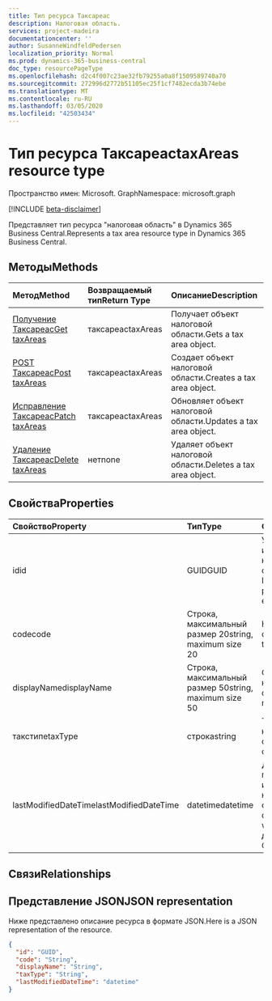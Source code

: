 ```yaml
---
title: Тип ресурса Таксареас
description: Налоговая область.
services: project-madeira
documentationcenter: ''
author: SusanneWindfeldPedersen
localization_priority: Normal
ms.prod: dynamics-365-business-central
doc_type: resourcePageType
ms.openlocfilehash: d2c4f007c23ae32fb79255a0a8f1509589740a70
ms.sourcegitcommit: 272996d2772b51105ec25f1cf7482ecda3b74ebe
ms.translationtype: MT
ms.contentlocale: ru-RU
ms.lasthandoff: 03/05/2020
ms.locfileid: "42503434"
---
```

# <a name="taxareas-resource-type"></a><span data-ttu-id="0c99b-103">Тип ресурса Таксареас</span><span class="sxs-lookup"><span data-stu-id="0c99b-103">taxAreas resource type</span></span>

<span data-ttu-id="0c99b-104">Пространство имен: Microsoft. Graph</span><span class="sxs-lookup"><span data-stu-id="0c99b-104">Namespace: microsoft.graph</span></span>

[!INCLUDE [beta-disclaimer](../../includes/beta-disclaimer.md)]

<span data-ttu-id="0c99b-105">Представляет тип ресурса "налоговая область" в Dynamics 365 Business Central.</span><span class="sxs-lookup"><span data-stu-id="0c99b-105">Represents a tax area resource type in Dynamics 365 Business Central.</span></span>

## <a name="methods"></a><span data-ttu-id="0c99b-106">Методы</span><span class="sxs-lookup"><span data-stu-id="0c99b-106">Methods</span></span>
| <span data-ttu-id="0c99b-107">Метод</span><span class="sxs-lookup"><span data-stu-id="0c99b-107">Method</span></span>       | <span data-ttu-id="0c99b-108">Возвращаемый тип</span><span class="sxs-lookup"><span data-stu-id="0c99b-108">Return Type</span></span>  |<span data-ttu-id="0c99b-109">Описание</span><span class="sxs-lookup"><span data-stu-id="0c99b-109">Description</span></span>|
|:---------------|:--------|:----------|
|[<span data-ttu-id="0c99b-110">Получение Таксареас</span><span class="sxs-lookup"><span data-stu-id="0c99b-110">Get taxAreas</span></span>](../api/dynamics-taxarea-get.md)|<span data-ttu-id="0c99b-111">таксареас</span><span class="sxs-lookup"><span data-stu-id="0c99b-111">taxAreas</span></span>|<span data-ttu-id="0c99b-112">Получает объект налоговой области.</span><span class="sxs-lookup"><span data-stu-id="0c99b-112">Gets a tax area object.</span></span>|
|[<span data-ttu-id="0c99b-113">POST Таксареас</span><span class="sxs-lookup"><span data-stu-id="0c99b-113">Post taxAreas</span></span>](../api/dynamics-create-taxarea.md)|<span data-ttu-id="0c99b-114">таксареас</span><span class="sxs-lookup"><span data-stu-id="0c99b-114">taxAreas</span></span>|<span data-ttu-id="0c99b-115">Создает объект налоговой области.</span><span class="sxs-lookup"><span data-stu-id="0c99b-115">Creates a tax area object.</span></span>|
|[<span data-ttu-id="0c99b-116">Исправление Таксареас</span><span class="sxs-lookup"><span data-stu-id="0c99b-116">Patch taxAreas</span></span>](../api/dynamics-taxarea-update.md)|<span data-ttu-id="0c99b-117">таксареас</span><span class="sxs-lookup"><span data-stu-id="0c99b-117">taxAreas</span></span>|<span data-ttu-id="0c99b-118">Обновляет объект налоговой области.</span><span class="sxs-lookup"><span data-stu-id="0c99b-118">Updates a tax area object.</span></span>|
|[<span data-ttu-id="0c99b-119">Удаление Таксареас</span><span class="sxs-lookup"><span data-stu-id="0c99b-119">Delete taxAreas</span></span>](../api/dynamics-taxarea-delete.md)|<span data-ttu-id="0c99b-120">нет</span><span class="sxs-lookup"><span data-stu-id="0c99b-120">none</span></span>|<span data-ttu-id="0c99b-121">Удаляет объект налоговой области.</span><span class="sxs-lookup"><span data-stu-id="0c99b-121">Deletes a tax area object.</span></span>|

## <a name="properties"></a><span data-ttu-id="0c99b-122">Свойства</span><span class="sxs-lookup"><span data-stu-id="0c99b-122">Properties</span></span>
| <span data-ttu-id="0c99b-123">Свойство</span><span class="sxs-lookup"><span data-stu-id="0c99b-123">Property</span></span>     | <span data-ttu-id="0c99b-124">Тип</span><span class="sxs-lookup"><span data-stu-id="0c99b-124">Type</span></span>   |<span data-ttu-id="0c99b-125">Описание</span><span class="sxs-lookup"><span data-stu-id="0c99b-125">Description</span></span>|
|:---------------|:--------|:----------|
|<span data-ttu-id="0c99b-126">id</span><span class="sxs-lookup"><span data-stu-id="0c99b-126">id</span></span>|<span data-ttu-id="0c99b-127">GUID</span><span class="sxs-lookup"><span data-stu-id="0c99b-127">GUID</span></span>|<span data-ttu-id="0c99b-128">Уникальный идентификатор налоговой области.</span><span class="sxs-lookup"><span data-stu-id="0c99b-128">The unique ID of the tax area.</span></span> <span data-ttu-id="0c99b-129">Не редактируемые.</span><span class="sxs-lookup"><span data-stu-id="0c99b-129">Non-editable.</span></span>|
|<span data-ttu-id="0c99b-130">code</span><span class="sxs-lookup"><span data-stu-id="0c99b-130">code</span></span>|<span data-ttu-id="0c99b-131">Строка, максимальный размер 20</span><span class="sxs-lookup"><span data-stu-id="0c99b-131">string, maximum size 20</span></span>| <span data-ttu-id="0c99b-132">Код налоговой области.</span><span class="sxs-lookup"><span data-stu-id="0c99b-132">The code of the tax area.</span></span>|
|<span data-ttu-id="0c99b-133">displayName</span><span class="sxs-lookup"><span data-stu-id="0c99b-133">displayName</span></span>|<span data-ttu-id="0c99b-134">Строка, максимальный размер 50</span><span class="sxs-lookup"><span data-stu-id="0c99b-134">string, maximum size 50</span></span>| <span data-ttu-id="0c99b-135">Отображаемое имя налоговой области.</span><span class="sxs-lookup"><span data-stu-id="0c99b-135">The display name of the tax area.</span></span>|
|<span data-ttu-id="0c99b-136">такстипе</span><span class="sxs-lookup"><span data-stu-id="0c99b-136">taxType</span></span>|<span data-ttu-id="0c99b-137">строка</span><span class="sxs-lookup"><span data-stu-id="0c99b-137">string</span></span>|<span data-ttu-id="0c99b-138">Тип налога для налоговой области.</span><span class="sxs-lookup"><span data-stu-id="0c99b-138">The tax type of the tax area.</span></span>|
|<span data-ttu-id="0c99b-139">lastModifiedDateTime</span><span class="sxs-lookup"><span data-stu-id="0c99b-139">lastModifiedDateTime</span></span>|<span data-ttu-id="0c99b-140">datetime</span><span class="sxs-lookup"><span data-stu-id="0c99b-140">datetime</span></span>|<span data-ttu-id="0c99b-141">Дата и время последнего изменения налоговой области.</span><span class="sxs-lookup"><span data-stu-id="0c99b-141">The last datetime the tax area was modified.</span></span> <span data-ttu-id="0c99b-142">Только для чтения.</span><span class="sxs-lookup"><span data-stu-id="0c99b-142">Read-Only.</span></span>|

## <a name="relationships"></a><span data-ttu-id="0c99b-143">Связи</span><span class="sxs-lookup"><span data-stu-id="0c99b-143">Relationships</span></span>

## <a name="json-representation"></a><span data-ttu-id="0c99b-144">Представление JSON</span><span class="sxs-lookup"><span data-stu-id="0c99b-144">JSON representation</span></span>

<span data-ttu-id="0c99b-145">Ниже представлено описание ресурса в формате JSON.</span><span class="sxs-lookup"><span data-stu-id="0c99b-145">Here is a JSON representation of the resource.</span></span>


```json
{
  "id": "GUID",
  "code": "String",
  "displayName": "String",
  "taxType": "String",
  "lastModifiedDateTime": "datetime"
}
```


